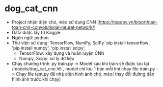 # dog_cat_cnn
- Project nhận diện chó, mèo sử dụng CNN (https://topdev.vn/blog/thuat-toan-cnn-convolutional-neural-network/)
- Data được lấy từ Kaggle
- Ngôn ngữ: python 
- Thư viện sử dụng: TensorFlow, NumPy, SciPy
  'pip install tensorflow',
  'pip install numpy',
  'pip install scipy',
  + TensorFlow: xây dựng và huấn luyện CNN
  + Numpy, Scipy: xử lý dữ liệu
- Chạy chương trình: py train.py
 -> Model sau khi train sẽ được lưu tại  /models/dog_cat_cnn.h5 , model chỉ lưu 1 bản mỗi khi chạy file train.py
  -> Chạy file test.py để nhậ diện hình ảnh chó, mèo( thay đổi đường dẫn hình ảnh trước khi chạy) 
